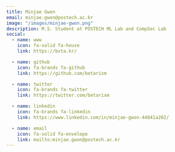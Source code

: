```yaml
---
title: Minjae Gwon
email: minjae.gwon@postech.ac.kr
image: "/images/minjae-gwon.png"
description: M.S. Student at POSTECH ML Lab and CompSec Lab
social:
  - name: www
    icon: fa-solid fa-house
    link: https://bxta.kr/

  - name: github
    icon: fa-brands fa-github
    link: https://github.com/betarixm

  - name: twitter
    icon: fa-brands fa-twitter
    link: https://twitter.com/betarixm

  - name: linkedin
    icon: fa-brands fa-linkedin
    link: https://www.linkedin.com/in/minjae-gwon-44841a202/

  - name: email
    icon: fa-solid fa-envelope
    link: mailto:minjae.gwon@postech.ac.kr
---
```

